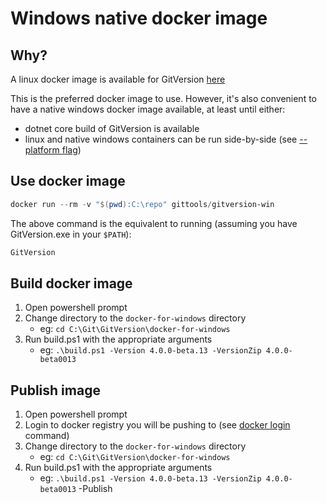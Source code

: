 # Windows native docker image

## Why?

A linux docker image is available for GitVersion [here](https://hub.docker.com/r/ilucker/gitversion/)

This is the preferred docker image to use. However, it's also convenient to have a native windows
docker image available, at least until either:

* dotnet core build of GitVersion is available
* linux and native windows containers can be run side-by-side (see [--platform flag](https://blog.docker.com/2018/02/docker-for-windows-18-02-with-windows-10-fall-creators-update/#h.kiztgok2bqti))

## Use docker image

``` powershell
docker run --rm -v "$(pwd):C:\repo" gittools/gitversion-win
```

The above command is the equivalent to running (assuming you have GitVersion.exe in your `$PATH`):

``` cmd
GitVersion
```

## Build docker image

1. Open powershell prompt
2. Change directory to the `docker-for-windows` directory
    * eg: `cd C:\Git\GitVersion\docker-for-windows`
3. Run build.ps1 with the appropriate arguments
    * eg: `.\build.ps1 -Version 4.0.0-beta.13 -VersionZip 4.0.0-beta0013`

## Publish image

1. Open powershell prompt
2. Login to docker registry you will be pushing to (see [docker login](https://docs.docker.com/engine/reference/commandline/login/) command)
3. Change directory to the `docker-for-windows` directory
    * eg: `cd C:\Git\GitVersion\docker-for-windows`
3. Run build.ps1 with the appropriate arguments
    * eg: `.\build.ps1 -Version 4.0.0-beta.13 -VersionZip 4.0.0-beta0013` -Publish